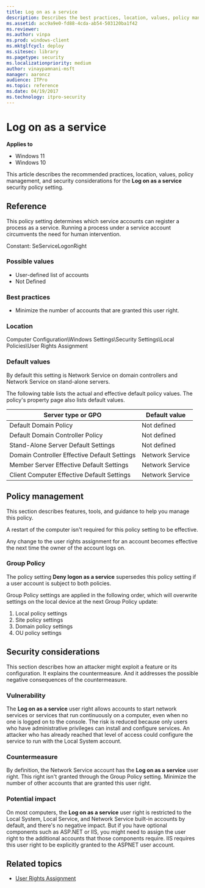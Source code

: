 ```yaml
---
title: Log on as a service
description: Describes the best practices, location, values, policy management, and security considerations for the Log on as a service security policy setting.
ms.assetid: acc9a9e0-fd88-4cda-ab54-503120ba1f42
ms.reviewer:
ms.author: vinpa
ms.prod: windows-client
ms.mktglfcycl: deploy
ms.sitesec: library
ms.pagetype: security
ms.localizationpriority: medium
author: vinaypamnani-msft
manager: aaroncz
audience: ITPro
ms.topic: reference
ms.date: 04/19/2017
ms.technology: itpro-security
---
```


# Log on as a service

**Applies to**
-   Windows 11
-   Windows 10

This article describes the recommended practices, location, values, policy management, and security considerations for the **Log on as a service** security policy setting.

## Reference

This policy setting determines which service accounts can register a process as a service. Running a process under a service account circumvents the need for human intervention.

Constant: SeServiceLogonRight

### Possible values

-   User-defined list of accounts
-   Not Defined

### Best practices

-   Minimize the number of accounts that are granted this user right.

### Location

Computer Configuration\\Windows Settings\\Security Settings\\Local Policies\\User Rights Assignment

### Default values

By default this setting is Network Service on domain controllers and Network Service on stand-alone servers.

The following table lists the actual and effective default policy values. The policy's property page also lists default values.

| Server type or GPO | Default value |
| - | - |
| Default Domain Policy| Not defined|
| Default Domain Controller Policy | Not defined|
| Stand-Alone Server Default Settings | Not defined|
| Domain Controller Effective Default Settings | Network Service|
| Member Server Effective Default Settings| Network Service|
| Client Computer Effective Default Settings | Network Service|

## Policy management

This section describes features, tools, and guidance to help you manage this policy.

A restart of the computer isn't required for this policy setting to be effective.

Any change to the user rights assignment for an account becomes effective the next time the owner of the account logs on.

### Group Policy

The policy setting **Deny logon as a service** supersedes this policy setting if a user account is subject to both policies.

Group Policy settings are applied in the following order, which will overwrite settings on the local device at the next Group Policy update:

1.  Local policy settings
2.  Site policy settings
3.  Domain policy settings
4.  OU policy settings

## Security considerations

This section describes how an attacker might exploit a feature or its configuration. It explains the countermeasure. And it addresses the possible negative consequences of the countermeasure.

### Vulnerability

The **Log on as a service** user right allows accounts to start network services or services that run continuously on a computer, even when no one is logged on to the console. The risk is reduced because only users who have administrative privileges can install and configure services. An
attacker who has already reached that level of access could configure the service to run with the Local System account.

### Countermeasure

By definition, the Network Service account has the **Log on as a service** user right. This right isn't granted through the Group Policy setting. Minimize the number of other accounts that are granted this user right.

### Potential impact

On most computers, the **Log on as a service** user right is restricted to the Local System, Local Service, and Network Service built-in accounts by default, and there's no negative impact. But if you have optional components such as ASP.NET or IIS, you might need to
assign the user right to the additional accounts that those components require. IIS requires this user right to be explicitly granted to the ASPNET user account.

## Related topics

- [User Rights Assignment](user-rights-assignment.md)
